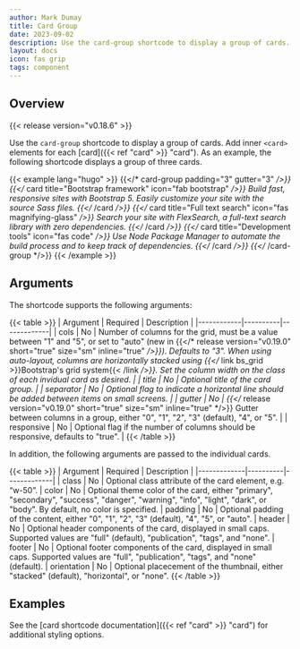 ```yaml
---
author: Mark Dumay
title: Card Group
date: 2023-09-02
description: Use the card-group shortcode to display a group of cards.
layout: docs
icon: fas grip
tags: component
---
```


## Overview

{{< release version="v0.18.6" >}}

Use the `card-group` shortcode to display a group of cards. Add inner `<card>` elements for each [card]({{< ref "card" >}} "card"). As an example, the following shortcode displays a group of three cards.

<!-- markdownlint-disable MD037 -->
{{< example lang="hugo" >}}
{{</* card-group padding="3" gutter="3" */>}}
    {{</* card title="Bootstrap framework" icon="fab bootstrap" */>}}
        Build fast, responsive sites with Bootstrap 5. Easily customize your site with the
        source Sass files.
    {{</* /card */>}}
    {{</* card title="Full text search" icon="fas magnifying-glass" */>}}
        Search your site with FlexSearch, a full-text search library with zero dependencies.
    {{</* /card */>}}
    {{</* card title="Development tools" icon="fas code" */>}}
        Use Node Package Manager to automate the build process and to keep track of
        dependencies.
    {{</* /card */>}}
{{</* /card-group */>}}
{{< /example >}}
<!-- markdownlint-enable MD037 -->

## Arguments

The shortcode supports the following arguments:

<!-- markdownlint-disable MD037 -->
{{< table >}}
| Argument   | Required | Description |
|------------|----------|-------------|
| cols       | No   | Number of columns for the grid, must be a value between "1" and "5", or set to "auto" (new in {{</* release version="v0.19.0" short="true" size="sm" inline="true" */>}}). Defaults to "3". When using auto-layout, columns are horizontally stacked using {{</* link bs_grid >}}Bootstrap's grid system{{< /link */>}}. Set the column width on the class of each invidual card as desired. |
| title      | No   | Optional title of the card group. |
| separator  | No   | Optional flag to indicate a horizontal line should be added between items on small screens. |
| gutter     | No   | {{</* release version="v0.19.0" short="true" size="sm" inline="true" */>}} Gutter between columns in a group, either "0", "1", "2", "3" (default), "4", or "5". |
| responsive | No   | Optional flag if the number of columns should be responsive, defaults to "true". |
{{< /table >}}
<!-- markdownlint-enable MD037 -->

In addition, the following arguments are passed to the individual cards.

{{< table >}}
| Argument    | Required | Description |
|-------------|----------|-------------|
| class       | No       | Optional class attribute of the card element, e.g. “w-50”.
| color       | No       | Optional theme color of the card, either "primary", "secondary", "success", "danger", "warning", "info", "light", "dark", or "body". By default, no color is specified.
| padding     | No       | Optional padding of the content, either "0", "1", "2", "3" (default), "4", "5", or "auto".
| header      | No       | Optional header components of the card, displayed in small caps. Supported values are "full" (default), "publication", "tags", and "none".
| footer      | No       | Optional footer components of the card, displayed in small caps. Supported values are "full", "publication", "tags", and "none" (default).
| orientation | No       | Optional placecement of the thumbnail, either "stacked" (default), "horizontal", or "none".
{{< /table >}}

## Examples

See the [card shortcode documentation]({{< ref "card" >}} "card") for additional styling options.
